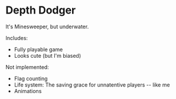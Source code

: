 # Depth Dodger

It's Minesweeper, but underwater.

Includes:
- Fully playable game
- Looks cute (but I'm biased)

Not implemented:
 - Flag counting
 - Life system: The saving grace for unnatentive players -- like me
 - Animations

